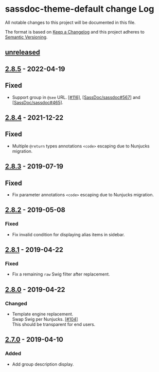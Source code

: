 # sassdoc-theme-default change Log

All notable changes to this project will be documented in this file.

The format is based on [Keep a Changelog](http://keepachangelog.com/)
and this project adheres to [Semantic Versioning](http://semver.org/).

## [unreleased]

## [2.8.5] - 2022-04-19
## Fixed
  * Support group in `@see` URL. [[#116]](https://github.com/SassDoc/sassdoc-theme-default/pull/116),
    [[SassDoc/sassdoc#567]](https://github.com/SassDoc/sassdoc/pull/567) and
    [[SassDoc/sassdoc#465]](https://github.com/SassDoc/sassdoc/pull/465).

## [2.8.4] - 2021-12-22
## Fixed
  * Multiple `@return` types annotations `<code>` escaping due to Nunjucks migration.

## [2.8.3] - 2019-07-19
## Fixed
  * Fix parameter annotations `<code>` escaping due to Nunjucks migration.

## [2.8.2] - 2019-05-08
### Fixed
  * Fix invalid condition for displaying alias items in sidebar.

## [2.8.1] - 2019-04-22
### Fixed
  * Fix a remaining `raw` Swig filter after replacement.

## [2.8.0] - 2019-04-22
### Changed
  * Template engine replacement.  
    Swap Swig per Nunjucks. [[#104]](https://github.com/SassDoc/sassdoc-theme-default/pull/104)  
    This should be transparent for end users.

## [2.7.0] - 2019-04-10
### Added
  * Add group description display.

[Unreleased]: https://github.com/sassdoc/sassdoc-theme-default/compare/2.8.5...HEAD
[2.8.5]: https://github.com/sassdoc/sassdoc-theme-default/tags/2.8.5
[2.8.4]: https://github.com/sassdoc/sassdoc-theme-default/tags/2.8.4
[2.8.3]: https://github.com/sassdoc/sassdoc-theme-default/tags/2.8.3
[2.8.2]: https://github.com/sassdoc/sassdoc-theme-default/tags/2.8.2
[2.8.1]: https://github.com/sassdoc/sassdoc-theme-default/tags/2.8.1
[2.8.0]: https://github.com/sassdoc/sassdoc-theme-default/tags/2.8.0
[2.7.0]: https://github.com/sassdoc/sassdoc-theme-default/tags/2.7.0
[2.6.4]: https://github.com/sassdoc/sassdoc-theme-default/tags/2.6.4
